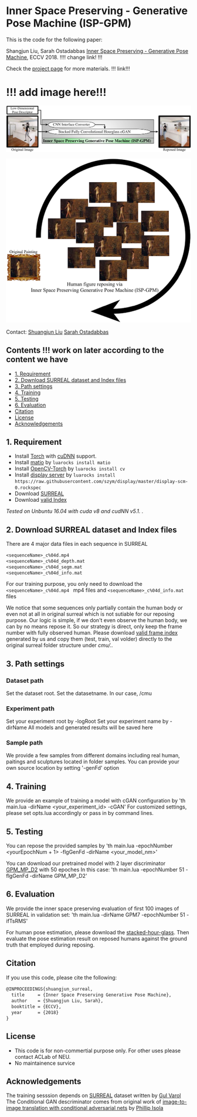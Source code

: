 # Inner Space Preserving - Generative Pose Machine (ISP-GPM)

This is the code for the following paper:

Shangjun Liu, Sarah Ostadabbas  [Inner Space Preserving - Generative Pose Machine](https://arxiv.org/abs/1701.01370), ECCV 2018.  !!!! change link! !!! 

Check the [project page](http://www.di.ens.fr/willow/research/surreal/) for more materials.  !!! link!!! 

# !!!  add image here!!! 
<p align="center">
<img src="images/GPMframe.pdf"
</p>
<p align="center">
<img src="images/ISPreposing.pdf"
</p>

Contact: 
[Shuangjun Liu](liu.shu@husk.neu.edu)
[Sarah Ostadabbas](ostadabbas@gmail.com)
## Contents  !!! work on later according to the content we have 
* [1. Requirement](#1-Requirement)
* [2. Download SURREAL dataset and Index files](#2-Download-SURREAL-dataset-and-Index-files)
* [3. Path settings](#3-Path-settings)
* [4. Training](#4-Training)
* [5. Testing](#5-Testing)
* [6. Evaluation](#-Evaluation)
* [Citation](#citation)
* [License](#license)
* [Acknowledgements](#acknowledgements)


## 1. Requirement 
* Install [Torch](https://github.com/torch/distro) with [cuDNN](https://developer.nvidia.com/cudnn) support.
* Install [matio](https://github.com/soumith/matio-ffi.torch) by `luarocks install matio`
* Install [OpenCV-Torch](https://github.com/VisionLabs/torch-opencv) by `luarocks install cv`
* Install [display server](https://github.com/szym/display) by `luarocks install https://raw.githubusercontent.com/szym/display/master/display-scm-0.rockspec`
* Download [SURREAL](https://github.com/gulvarol/surreal#1-download-surreal-dataset)
* Download [valid Index](http://www.coe.neu.edu/Research/AClab/GPM/cmu.zip)

*Tested on Unbuntu 16.04  with cuda v8 and cudNN v5.1. .*

## 2. Download SURREAL dataset and Index files 
There are 4 major data files in each sequence in SURREAL
```
<sequenceName>_c%04d.mp4 
<sequenceName>_c%04d_depth.mat
<sequenceName>_c%04d_segm.mat
<sequenceName>_c%04d_info.mat 
```

For our training purpose, you only need to download the `<sequenceName>_c%04d.mp4 ` mp4 files and 
`<sequenceName>_c%04d_info.mat ` files

We notice that some sequences only partially contain the human body or even not at all in original surreal which is not sutiable for our reposing purpose. 
Our logic is simple, if we don't even observe the human body, we can by no means repose it. So our strategy is direct, only keep the frame number with fully observed human. 
Please download [valid frame index](http://www.coe.neu.edu/Research/AClab/GPM/cmu.zip) generated by us and copy them (test, train, val volder) directly to the original surreal folder structure under 
*cmu/..*

## 3. Path settings
### Dataset path
Set the dataset root. 
Set the datasetname. 
In our case, <dataseRoot>/cmu 

### Experiment path 
Set your experiment root by -logRoot
Set your experiment name by -dirName 
All models and generated results will be saved here 

### Sample path 
We provide a few samples from different domains including real human, paitings and sculptures located in folder samples. 
You can provide your own source location by setting '-genFd' option 

## 4. Training  
We provide an example of training a model with cGAN configuration by 
'th main.lua -dirName <your_experiment_id> -cGAN'
For customized settings, please set opts.lua accordingly or pass in by command lines. 

## 5. Testing 
You can repose the provided samples by 
'th main.lua -epochNumber <yourEpochNum + 1> -flgGenFd -dirName <your_model_nm>'

You can download our pretrained model with 2 layer discriminator [GPM_MP_D2](http://www.coe.neu.edu/Research/AClab/GPM/GPM_MP_D2.zip) with 50 epoches 
In this case: 
'th main.lua -epochNumber 51 -flgGenFd -dirName GPM_MP_D2'

## 6. Evaluation 
We provide the inner space preserving evaluation of first 100 images of SURREAL in validation set: 
'th main.lua -dirName GPM7 -epochNumber 51 -ifTsRMS'

For human pose estimation, please download the [stacked-hour-glass](https://github.com/umich-vl/pose-hg-train). Then evaluate the pose estimation result on reposed humans against the ground truth that employed during reposing. 

## Citation 
If you use this code, please cite the following:
```
@INPROCEEDINGS{shuangjun_surreal,  
  title     = {Inner Space Preserving Generative Pose Machine},  
  author    = {Shuangjun Liu, Sarah},  
  booktitle = {ECCV},  
  year      = {2018}  
}
```


## License 
* This code is for non-commertial purpose only. For other uses please contact ACLab of NEU. 
* No maintainence survice 

## Acknowledgements
The training sesssion depends on [SURREAL](https://github.com/gulvarol/surreal) dataset written by [Gul Varol](https://github.com/gulvarol)
The Conditional GAN descriminator comes from original work of [image-to-image translation with conditional adversarial nets](https://phillipi.github.io/pix2pix/) by [Phillip Isola](https://github.com/phillipi)



